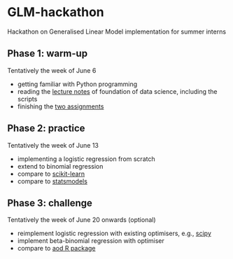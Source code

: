 # GLM-hackathon
Hackathon on Generalised Linear Model implementation for summer interns

## Phase 1: warm-up

Tentatively the week of June 6

* getting familiar with Python programming
* reading the [lecture notes](https://github.com/huangyh09/foundation-data-science/tree/main/lectures) 
  of foundation of data science, including the scripts
* finishing the [two assignments](https://github.com/huangyh09/foundation-data-science/tree/main/assignments)

## Phase 2: practice

Tentatively the week of June 13

* implementing a logistic regression from scratch
* extend to binomial regression
* compare to [scikit-learn](https://scikit-learn.org/stable/modules/linear_model.html#logistic-regression)
* compare to [statsmodels](https://www.statsmodels.org/dev/examples/notebooks/generated/glm.html)

## Phase 3: challenge

Tentatively the week of June 20 onwards (optional)

* reimplement logistic regression with existing optimisers, e.g., 
  [scipy](https://docs.scipy.org/doc/scipy/reference/generated/scipy.optimize.minimize.html)
* implement beta-binomial regression with optimiser
* compare to [aod R package](https://www.rdocumentation.org/packages/aod/versions/1.3.1/topics/betabin)

